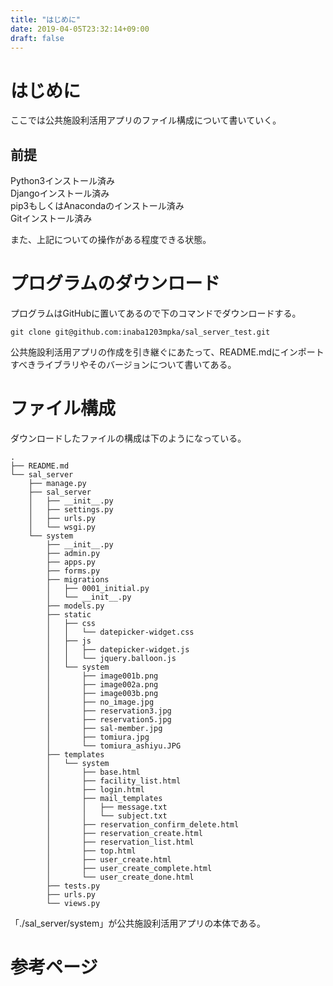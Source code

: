 ```yaml
---
title: "はじめに"
date: 2019-04-05T23:32:14+09:00
draft: false
---
```

 
# はじめに
ここでは公共施設利活用アプリのファイル構成について書いていく。  

## 前提
Python3インストール済み  
Djangoインストール済み  
pip3もしくはAnacondaのインストール済み  
Gitインストール済み  

また、上記についての操作がある程度できる状態。

# プログラムのダウンロード

プログラムはGitHubに置いてあるので下のコマンドでダウンロードする。
```  
git clone git@github.com:inaba1203mpka/sal_server_test.git
```
公共施設利活用アプリの作成を引き継ぐにあたって、README.mdにインポートすべきライブラリやそのバージョンについて書いてある。

# ファイル構成

ダウンロードしたファイルの構成は下のようになっている。
```
.
├── README.md
└── sal_server
    ├── manage.py
    ├── sal_server
    │   ├── __init__.py
    │   ├── settings.py
    │   ├── urls.py
    │   └── wsgi.py
    └── system
        ├── __init__.py
        ├── admin.py
        ├── apps.py
        ├── forms.py
        ├── migrations
        │   ├── 0001_initial.py
        │   └── __init__.py
        ├── models.py
        ├── static
        │   ├── css
        │   │   └── datepicker-widget.css
        │   ├── js
        │   │   ├── datepicker-widget.js
        │   │   └── jquery.balloon.js
        │   └── system
        │       ├── image001b.png
        │       ├── image002a.png
        │       ├── image003b.png
        │       ├── no_image.jpg
        │       ├── reservation3.jpg
        │       ├── reservation5.jpg
        │       ├── sal-member.jpg
        │       ├── tomiura.jpg
        │       └── tomiura_ashiyu.JPG
        ├── templates
        │   └── system
        │       ├── base.html
        │       ├── facility_list.html
        │       ├── login.html
        │       ├── mail_templates
        │       │   ├── message.txt
        │       │   └── subject.txt
        │       ├── reservation_confirm_delete.html
        │       ├── reservation_create.html
        │       ├── reservation_list.html
        │       ├── top.html
        │       ├── user_create.html
        │       ├── user_create_complete.html
        │       └── user_create_done.html
        ├── tests.py
        ├── urls.py
        └── views.py
```
「./sal_server/system」が公共施設利活用アプリの本体である。  

# 参考ページ
